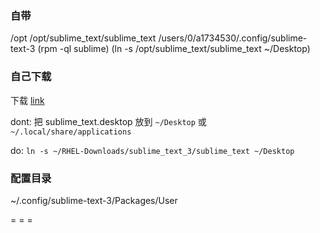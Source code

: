 
### 自带

/opt
/opt/sublime_text/sublime_text
/users/0/a1734530/.config/sublime-text-3
(rpm -ql sublime)
(ln -s /opt/sublime_text/sublime_text ~/Desktop)

### 自己下载

下载 [link](https://www.sublimetext.com/3)

dont: 把 sublime_text.desktop 放到 `~/Desktop` 或 `~/.local/share/applications`

do: `ln -s ~/RHEL-Downloads/sublime_text_3/sublime_text ~/Desktop`

### 配置目录

~/.config/sublime-text-3/Packages/User


= = =
